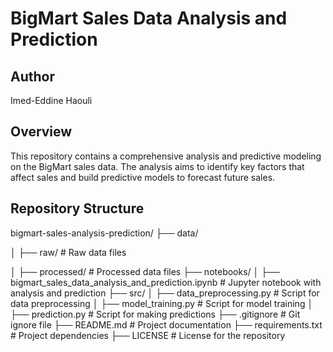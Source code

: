# BigMart Sales Data Analysis and Prediction

## Author
Imed-Eddine Haouli

## Overview
This repository contains a comprehensive analysis and predictive modeling on the BigMart sales data. The analysis aims to identify key factors that affect sales and build predictive models to forecast future sales.

## Repository Structure
bigmart-sales-analysis-prediction/
├── data/

│ ├── raw/ # Raw data files

│ ├── processed/ # Processed data files
├── notebooks/
│ ├── bigmart_sales_data_analysis_and_prediction.ipynb # Jupyter notebook with analysis and prediction
├── src/
│ ├── data_preprocessing.py # Script for data preprocessing
│ ├── model_training.py # Script for model training
│ ├── prediction.py # Script for making predictions
├── .gitignore # Git ignore file
├── README.md # Project documentation
├── requirements.txt # Project dependencies
├── LICENSE # License for the repository
